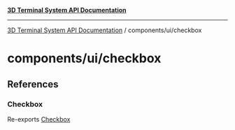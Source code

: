 [**3D Terminal System API Documentation**](../../../README.md)

***

[3D Terminal System API Documentation](../../../README.md) / components/ui/checkbox

# components/ui/checkbox

## References

### Checkbox

Re-exports [Checkbox](variables/Checkbox.md)
